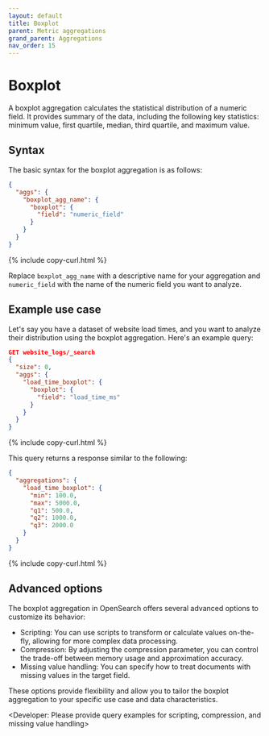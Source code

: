 ```yaml
---
layout: default
title: Boxplot
parent: Metric aggregations
grand_parent: Aggregations
nav_order: 15
---
```


# Boxplot

A boxplot aggregation calculates the statistical distribution of a numeric field. It provides summary of the data, including the following key statistics: minimum value, first quartile, median, third quartile, and maximum value.

## Syntax

The basic syntax for the boxplot aggregation is as follows:

```json
{
  "aggs": {
    "boxplot_agg_name": {
      "boxplot": {
        "field": "numeric_field"
      }
    }
  }
}
```
{% include copy-curl.html %}

Replace `boxplot_agg_name` with a descriptive name for your aggregation and `numeric_field` with the name of the numeric field you want to analyze.

## Example use case

Let's say you have a dataset of website load times, and you want to analyze their distribution using the boxplot aggregation. Here's an example query:

```json
GET website_logs/_search
{
  "size": 0,
  "aggs": {
    "load_time_boxplot": {
      "boxplot": {
        "field": "load_time_ms"
      }
    }
  }
}
```
{% include copy-curl.html %}

This query returns a response similar to the following:

```json
{
  "aggregations": {
    "load_time_boxplot": {
      "min": 100.0,
      "max": 5000.0,
      "q1": 500.0,
      "q2": 1000.0,
      "q3": 2000.0
    }
  }
}
```
{% include copy-curl.html %}

## Advanced options

The boxplot aggregation in OpenSearch offers several advanced options to customize its behavior:

- Scripting: You can use scripts to transform or calculate values on-the-fly, allowing for more complex data processing.
- Compression: By adjusting the compression parameter, you can control the trade-off between memory usage and approximation accuracy.
- Missing value handling: You can specify how to treat documents with missing values in the target field.

These options provide flexibility and allow you to tailor the boxplot aggregation to your specific use case and data characteristics.

<Developer: Please provide query examples for scripting, compression, and missing value handling>